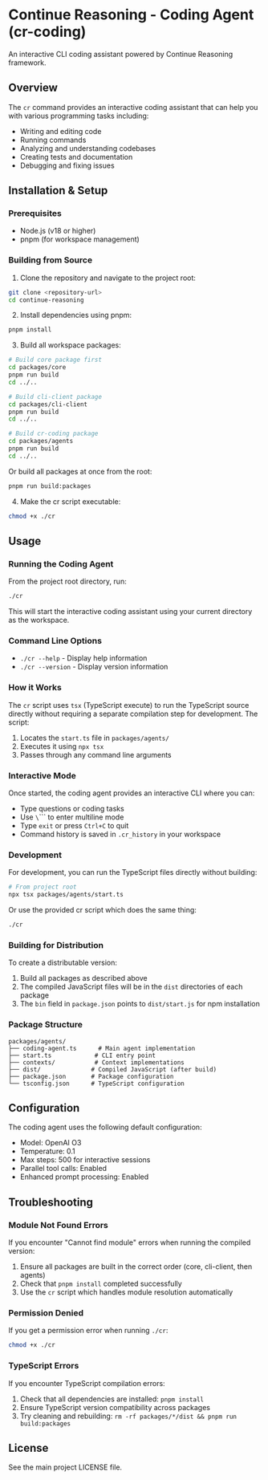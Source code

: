# Continue Reasoning - Coding Agent (cr-coding)

An interactive CLI coding assistant powered by Continue Reasoning framework.

## Overview

The `cr` command provides an interactive coding assistant that can help you with various programming tasks including:

- Writing and editing code
- Running commands
- Analyzing and understanding codebases
- Creating tests and documentation
- Debugging and fixing issues

## Installation & Setup

### Prerequisites

- Node.js (v18 or higher)
- pnpm (for workspace management)

### Building from Source

1. Clone the repository and navigate to the project root:
```bash
git clone <repository-url>
cd continue-reasoning
```

2. Install dependencies using pnpm:
```bash
pnpm install
```

3. Build all workspace packages:
```bash
# Build core package first
cd packages/core
pnpm run build
cd ../..

# Build cli-client package
cd packages/cli-client  
pnpm run build
cd ../..

# Build cr-coding package
cd packages/agents
pnpm run build
cd ../..
```

Or build all packages at once from the root:
```bash
pnpm run build:packages
```

4. Make the cr script executable:
```bash
chmod +x ./cr
```

## Usage

### Running the Coding Agent

From the project root directory, run:

```bash
./cr
```

This will start the interactive coding assistant using your current directory as the workspace.

### Command Line Options

- `./cr --help` - Display help information
- `./cr --version` - Display version information

### How it Works

The `cr` script uses `tsx` (TypeScript execute) to run the TypeScript source directly without requiring a separate compilation step for development. The script:

1. Locates the `start.ts` file in `packages/agents/`
2. Executes it using `npx tsx`
3. Passes through any command line arguments

### Interactive Mode

Once started, the coding agent provides an interactive CLI where you can:

- Type questions or coding tasks
- Use `\`\`\`` to enter multiline mode
- Type `exit` or press `Ctrl+C` to quit
- Command history is saved in `.cr_history` in your workspace

### Development

For development, you can run the TypeScript files directly without building:

```bash
# From project root
npx tsx packages/agents/start.ts
```

Or use the provided cr script which does the same thing:

```bash
./cr
```

### Building for Distribution

To create a distributable version:

1. Build all packages as described above
2. The compiled JavaScript files will be in the `dist` directories of each package
3. The `bin` field in `package.json` points to `dist/start.js` for npm installation

### Package Structure

```
packages/agents/
├── coding-agent.ts      # Main agent implementation
├── start.ts            # CLI entry point
├── contexts/           # Context implementations
├── dist/              # Compiled JavaScript (after build)
├── package.json       # Package configuration
└── tsconfig.json      # TypeScript configuration
```

## Configuration

The coding agent uses the following default configuration:

- Model: OpenAI O3
- Temperature: 0.1
- Max steps: 500 for interactive sessions
- Parallel tool calls: Enabled
- Enhanced prompt processing: Enabled

## Troubleshooting

### Module Not Found Errors

If you encounter "Cannot find module" errors when running the compiled version:

1. Ensure all packages are built in the correct order (core, cli-client, then agents)
2. Check that `pnpm install` completed successfully
3. Use the `cr` script which handles module resolution automatically

### Permission Denied

If you get a permission error when running `./cr`:

```bash
chmod +x ./cr
```

### TypeScript Errors

If you encounter TypeScript compilation errors:

1. Check that all dependencies are installed: `pnpm install`
2. Ensure TypeScript version compatibility across packages
3. Try cleaning and rebuilding: `rm -rf packages/*/dist && pnpm run build:packages`

## License

See the main project LICENSE file.